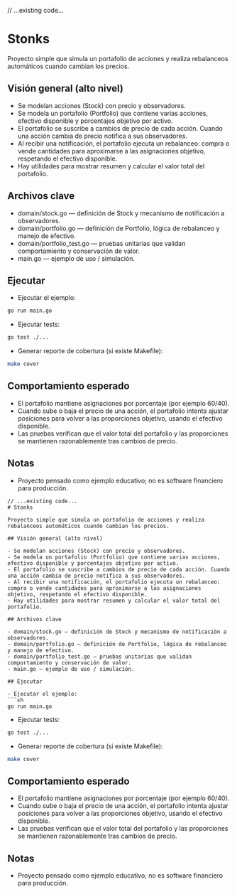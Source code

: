 // ...existing code...
# Stonks

Proyecto simple que simula un portafolio de acciones y realiza rebalanceos automáticos cuando cambian los precios.

## Visión general (alto nivel)

- Se modelan acciones (Stock) con precio y observadores.
- Se modela un portafolio (Portfolio) que contiene varias acciones, efectivo disponible y porcentajes objetivo por activo.
- El portafolio se suscribe a cambios de precio de cada acción. Cuando una acción cambia de precio notifica a sus observadores.
- Al recibir una notificación, el portafolio ejecuta un rebalanceo: compra o vende cantidades para aproximarse a las asignaciones objetivo, respetando el efectivo disponible.
- Hay utilidades para mostrar resumen y calcular el valor total del portafolio.

## Archivos clave

- domain/stock.go — definición de Stock y mecanismo de notificación a observadores.
- domain/portfolio.go — definición de Portfolio, lógica de rebalanceo y manejo de efectivo.
- domain/portfolio_test.go — pruebas unitarias que validan comportamiento y conservación de valor.
- main.go — ejemplo de uso / simulación.

## Ejecutar

- Ejecutar el ejemplo:
```sh
go run main.go
```

- Ejecutar tests:
```sh
go test ./...
```

- Generar reporte de cobertura (si existe Makefile):
```sh
make cover
```

## Comportamiento esperado

- El portafolio mantiene asignaciones por porcentaje (por ejemplo 60/40).
- Cuando sube o baja el precio de una acción, el portafolio intenta ajustar posiciones para volver a las proporciones objetivo, usando el efectivo disponible.
- Las pruebas verifican que el valor total del portafolio y las proporciones se mantienen razonablemente tras cambios de precio.

## Notas

- Proyecto pensado como ejemplo educativo; no es software financiero para producción.
```// filepath: /Users/carlossolar/go/src/github.com/csolarz/stonks/README.md
// ...existing code...
# Stonks

Proyecto simple que simula un portafolio de acciones y realiza rebalanceos automáticos cuando cambian los precios.

## Visión general (alto nivel)

- Se modelan acciones (Stock) con precio y observadores.
- Se modela un portafolio (Portfolio) que contiene varias acciones, efectivo disponible y porcentajes objetivo por activo.
- El portafolio se suscribe a cambios de precio de cada acción. Cuando una acción cambia de precio notifica a sus observadores.
- Al recibir una notificación, el portafolio ejecuta un rebalanceo: compra o vende cantidades para aproximarse a las asignaciones objetivo, respetando el efectivo disponible.
- Hay utilidades para mostrar resumen y calcular el valor total del portafolio.

## Archivos clave

- domain/stock.go — definición de Stock y mecanismo de notificación a observadores.
- domain/portfolio.go — definición de Portfolio, lógica de rebalanceo y manejo de efectivo.
- domain/portfolio_test.go — pruebas unitarias que validan comportamiento y conservación de valor.
- main.go — ejemplo de uso / simulación.

## Ejecutar

- Ejecutar el ejemplo:
```sh
go run main.go
```

- Ejecutar tests:
```sh
go test ./...
```

- Generar reporte de cobertura (si existe Makefile):
```sh
make cover
```

## Comportamiento esperado

- El portafolio mantiene asignaciones por porcentaje (por ejemplo 60/40).
- Cuando sube o baja el precio de una acción, el portafolio intenta ajustar posiciones para volver a las proporciones objetivo, usando el efectivo disponible.
- Las pruebas verifican que el valor total del portafolio y las proporciones se mantienen razonablemente tras cambios de precio.

## Notas

- Proyecto pensado como ejemplo educativo; no es software financiero para producción.